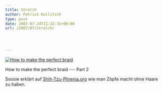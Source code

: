 ```yaml
---
title: Strolch
author: Patrick Kollitsch
type: post
date: 2007-07-24T21:32:31+00:00
url: /2007/07/strolch/




---
```

<div class="flickr">
  <a href="http://www.flickr.com/photos/schreibblogade/893896543/" title="How to make the perfect braid - Part 2"><img src="//farm2.static.flickr.com/1206/893896543_5c2bf68126.jpg" alt="How to make the perfect braid" /></a></p> 
  
  <p>
    How to make the perfect braid --- Part 2
  </p>
</div>

Soosie erkl&auml;rt auf [Shih-Tzu-Phrenia.org][1] wie man Z&ouml;pfe macht ohne Haare zu haben.

 [1]: http://shih-tzu-phrenia.org/blog/40/how-to-make-the-perfect-braid-for-a-shih-tzu